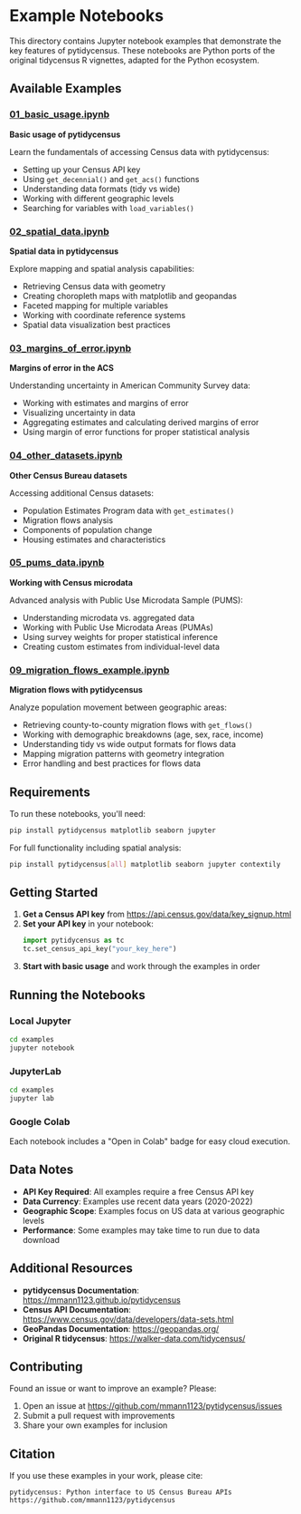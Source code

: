# Example Notebooks

This directory contains Jupyter notebook examples that demonstrate the key features of pytidycensus. These notebooks are Python ports of the original tidycensus R vignettes, adapted for the Python ecosystem.

## Available Examples

### [01_basic_usage.ipynb](01_basic_usage.ipynb)
**Basic usage of pytidycensus**

Learn the fundamentals of accessing Census data with pytidycensus:
- Setting up your Census API key
- Using `get_decennial()` and `get_acs()` functions
- Understanding data formats (tidy vs wide)
- Working with different geographic levels
- Searching for variables with `load_variables()`

### [02_spatial_data.ipynb](02_spatial_data.ipynb)
**Spatial data in pytidycensus**

Explore mapping and spatial analysis capabilities:
- Retrieving Census data with geometry
- Creating choropleth maps with matplotlib and geopandas
- Faceted mapping for multiple variables
- Working with coordinate reference systems
- Spatial data visualization best practices

### [03_margins_of_error.ipynb](03_margins_of_error.ipynb)
**Margins of error in the ACS**

Understanding uncertainty in American Community Survey data:
- Working with estimates and margins of error
- Visualizing uncertainty in data
- Aggregating estimates and calculating derived margins of error
- Using margin of error functions for proper statistical analysis

### [04_other_datasets.ipynb](04_other_datasets.ipynb)
**Other Census Bureau datasets**

Accessing additional Census datasets:
- Population Estimates Program data with `get_estimates()`
- Migration flows analysis
- Components of population change
- Housing estimates and characteristics

### [05_pums_data.ipynb](05_pums_data.ipynb)
**Working with Census microdata**

Advanced analysis with Public Use Microdata Sample (PUMS):
- Understanding microdata vs. aggregated data
- Working with Public Use Microdata Areas (PUMAs)
- Using survey weights for proper statistical inference
- Creating custom estimates from individual-level data

### [09_migration_flows_example.ipynb](09_migration_flows_example.ipynb)
**Migration flows with pytidycensus**

Analyze population movement between geographic areas:
- Retrieving county-to-county migration flows with `get_flows()`
- Working with demographic breakdowns (age, sex, race, income)
- Understanding tidy vs wide output formats for flows data
- Mapping migration patterns with geometry integration
- Error handling and best practices for flows data


## Requirements

To run these notebooks, you'll need:

```bash
pip install pytidycensus matplotlib seaborn jupyter
```

For full functionality including spatial analysis:
```bash
pip install pytidycensus[all] matplotlib seaborn jupyter contextily
```

## Getting Started

1. **Get a Census API key** from https://api.census.gov/data/key_signup.html
2. **Set your API key** in your notebook:
   ```python
   import pytidycensus as tc
   tc.set_census_api_key("your_key_here")
   ```
3. **Start with basic usage** and work through the examples in order

## Running the Notebooks

### Local Jupyter
```bash
cd examples
jupyter notebook
```

### JupyterLab
```bash
cd examples  
jupyter lab
```

### Google Colab
Each notebook includes a "Open in Colab" badge for easy cloud execution.

## Data Notes

- **API Key Required**: All examples require a free Census API key
- **Data Currency**: Examples use recent data years (2020-2022) 
- **Geographic Scope**: Examples focus on US data at various geographic levels
- **Performance**: Some examples may take time to run due to data download

## Additional Resources

- **pytidycensus Documentation**: https://mmann1123.github.io/pytidycensus
- **Census API Documentation**: https://www.census.gov/data/developers/data-sets.html
- **GeoPandas Documentation**: https://geopandas.org/
- **Original R tidycensus**: https://walker-data.com/tidycensus/

## Contributing

Found an issue or want to improve an example? Please:

1. Open an issue at https://github.com/mmann1123/pytidycensus/issues
2. Submit a pull request with improvements
3. Share your own examples for inclusion

## Citation

If you use these examples in your work, please cite:

```
pytidycensus: Python interface to US Census Bureau APIs
https://github.com/mmann1123/pytidycensus
```